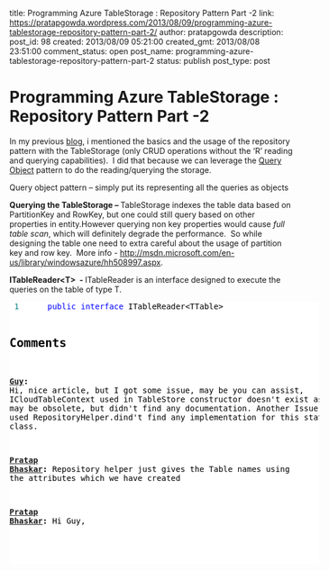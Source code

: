 title: Programming Azure TableStorage : Repository Pattern Part -2
link: https://pratapgowda.wordpress.com/2013/08/09/programming-azure-tablestorage-repository-pattern-part-2/
author: pratapgowda
description: 
post_id: 98
created: 2013/08/09 05:21:00
created_gmt: 2013/08/08 23:51:00
comment_status: open
post_name: programming-azure-tablestorage-repository-pattern-part-2
status: publish
post_type: post

# Programming Azure TableStorage : Repository Pattern Part -2

<p>In my previous <a href="http://pratapgowda.wordpress.com/2013/08/04/programming-azure-tablestorage-repository-patternpart-1/" target="_blank">blog</a>, i mentioned the basics and the usage of the repository pattern with the TableStorage (only CRUD operations without the ‘R’ reading and querying capabilities).&#160; I did that because we can leverage the <a href="http://www.martinfowler.com/eaaCatalog/queryObject.html" target="_blank">Query Object</a> pattern to do the reading/querying the storage.</p>  <p>Query object pattern – simply put its representing all the queries as objects</p>  <p><strong>Querying the TableStorage – </strong>TableStorage indexes the table data based on PartitionKey and RowKey, but one could still query based on other properties in entity.However querying non key properties would cause <em>full table scan</em>, which will definitely degrade the performance.&#160; So while designing the table one need to extra careful about the usage of partition key and row key.&#160; More info - <a href="http://msdn.microsoft.com/en-us/library/windowsazure/hh508997.aspx">http://msdn.microsoft.com/en-us/library/windowsazure/hh508997.aspx</a>.</p>  <p><strong>ITableReader&lt;T&gt;&#160; - </strong>ITableReader is an interface designed to execute the queries on the table of type T. </p>  <div id="scid:9D7513F9-C04C-4721-824A-2B34F0212519:8083ba83-7343-4336-9a8d-15d5c9933f81" class="wlWriterEditableSmartContent" style="float:none;margin:0;display:inline;padding:0;"><pre style="width:550px;height:465px;background-color:White;overflow:auto;"><div><span style="color:#008080;"> 1</span> <span style="color:#000000;">     </span><span style="color:#0000FF;">public</span><span style="color:#000000;"> </span><span style="color:#0000FF;">interface</span><span style="color:#000000;"> ITableReader</span><span style="color:#000000;">&lt;</span><span style="color:#000000;">TTable</span><span style="color:#000000;">&gt;</span><span style="color:#000000;">

## Comments

**[Guy](#149 "2014-06-24 17:29:42"):** Hi, nice article, but I got some issue, may be you can assist, ICloudTableContext used in TableStore constructor doesn't exist as TYpe, may be obsolete, but didn't find any documentation. Another Issue, you used RepositoryHelper.dind't find any implementation for this static class.

**[Pratap Bhaskar](#193 "2014-08-19 15:39:30"):** Repository helper just gives the Table names using the attributes which we have created

**[Pratap Bhaskar](#192 "2014-08-19 15:37:36"):** Hi Guy,

